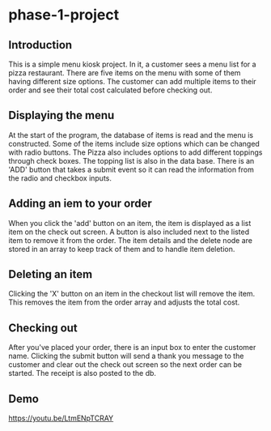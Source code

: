 # phase-1-project

## Introduction
This is a simple menu kiosk project. In it, a customer sees a menu list for a pizza restaurant. There are five items on the menu with some of them having different size options. The customer can add multiple items to their order and see their total cost calculated before checking out.


## Displaying the menu

At the start of the program, the database of items is read and the menu is constructed. Some of  the items include size options which can be changed with radio buttons. The Pizza also includes  options to add different toppings through check boxes. The topping list is also in the data base. There is an 'ADD' button that takes a submit event so it can read the information from the radio and checkbox inputs.

## Adding an iem to your order

When you click the 'add' button on an item, the item is displayed as a list item on the check out screen. A button is also included next to the listed item to remove it from the order. The item details and the delete node are stored in an array to keep track of them and to handle item deletion.

## Deleting an item

Clicking the 'X' button on an item in the checkout list will remove the item. This removes the item from the order array and adjusts the total cost. 

## Checking out

After you've placed your order, there is an input box to enter the customer name. Clicking the submit button will send a thank you message to the customer and clear out the check out screen  so the next order can be started. The receipt is also posted to the db. 

## Demo
https://youtu.be/LtmENpTCRAY